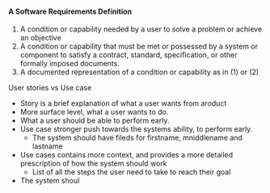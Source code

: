 

#### A Software Requirements Definition
1. A condition or capability needed by a user to solve a problem or achieve an objective
2. A condition or capability that must be met or possessed by a system or component to satisfy a contract, standard, specification, or other formally imposed documents.
3. A documented representation of a condition or capability as in (1) or (2)

User stories vs Use case
- Story is a brief explanation of what a user wants from aroduct
- More surface level, what a user wants to do. 
- What a user should be able to perform early.
- Use case stronger push towards the systems ability, to perform early.
	- The system should have fileds for firstname, mniddlename and lastname
- Use cases contains more context, and provides a more detailed prescription of how the system should work
	- List of all the steps the user need to take to reach their goal
- The system shoul
